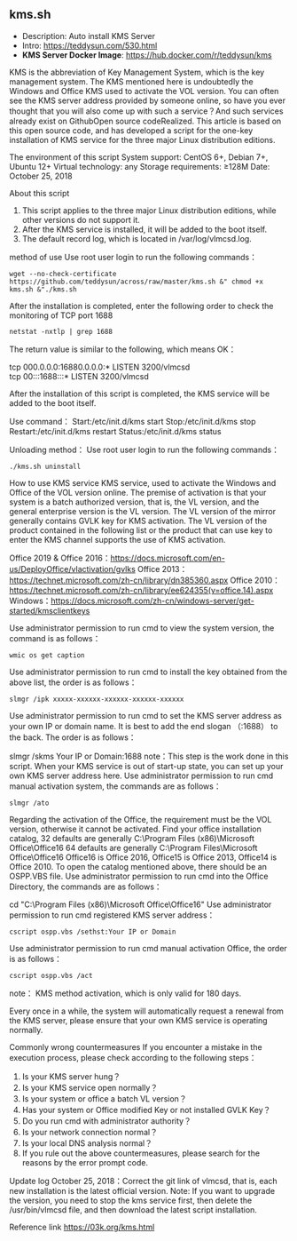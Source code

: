 
## kms.sh

- Description: Auto install KMS Server
- Intro: https://teddysun.com/530.html
- **KMS Server Docker Image**: https://hub.docker.com/r/teddysun/kms

KMS is the abbreviation of Key Management System, which is the key management system. The KMS mentioned here is undoubtedly the Windows and Office KMS used to activate the VOL version. You can often see the KMS server address provided by someone online, so have you ever thought that you will also come up with such a service？And such services already exist on GithubOpen source codeRealized.
This article is based on this open source code, and has developed a script for the one-key installation of KMS service for the three major Linux distribution editions.

The environment of this script
System support: CentOS 6+, Debian 7+, Ubuntu 12+
Virtual technology: any
Storage requirements: ≥128M
Date: October 25, 2018


About this script
1. This script applies to the three major Linux distribution editions, while other versions do not support it.
2. After the KMS service is installed, it will be added to the boot itself.
3. The default record log, which is located in /var/log/vlmcsd.log.

method of use
Use root user login to run the following commands：
```
wget --no-check-certificate https://github.com/teddysun/across/raw/master/kms.sh &" chmod +x kms.sh &"./kms.sh
```
After the installation is completed, enter the following order to check the monitoring of TCP port 1688
```
netstat -nxtlp | grep 1688
```
The return value is similar to the following, which means OK：

tcp        000.0.0.0:16880.0.0.0:*                   LISTEN      3200/vlmcsd                                
tcp        00:::1688:::*                        LISTEN      3200/vlmcsd  

After the installation of this script is completed, the KMS service will be added to the boot itself.

Use command：
Start:/etc/init.d/kms start
Stop:/etc/init.d/kms stop
Restart:/etc/init.d/kms restart
Status:/etc/init.d/kms status

Unloading method：
Use root user login to run the following commands：
```
./kms.sh uninstall
```

How to use KMS service
KMS service, used to activate the Windows and Office of the VOL version online.
The premise of activation is that your system is a batch authorized version, that is, the VL version, and the general enterprise version is the VL version. The VL version of the mirror generally contains GVLK key for KMS activation.
The VL version of the product contained in the following list or the product that can use key to enter the KMS channel supports the use of KMS activation.

Office 2019 & Office 2016：https://docs.microsoft.com/en-us/DeployOffice/vlactivation/gvlks
Office 2013：https://technet.microsoft.com/zh-cn/library/dn385360.aspx
Office 2010：https://technet.microsoft.com/zh-cn/library/ee624355(v=office.14).aspx
Windows：https://docs.microsoft.com/zh-cn/windows-server/get-started/kmsclientkeys

Use administrator permission to run cmd to view the system version, the command is as follows：
```
wmic os get caption
```
Use administrator permission to run cmd to install the key obtained from the above list, the order is as follows：
```
slmgr /ipk xxxxx-xxxxxx-xxxxxx-xxxxxx-xxxxxx
```

Use administrator permission to run cmd to set the KMS server address as your own IP or domain name. It is best to add the end slogan （:1688） to the back. The order is as follows：

slmgr /skms Your IP or Domain:1688
note：This step is the work done in this script. When your KMS service is out of start-up state, you can set up your own KMS server address here.
Use administrator permission to run cmd manual activation system, the commands are as follows：
```
slmgr /ato
```

Regarding the activation of the Office, the requirement must be the VOL version, otherwise it cannot be activated.
Find your office installation catalog, 32 defaults are generally C:\Program Files (x86)\Microsoft Office\Office16
64 defaults are generally C:\Program Files\Microsoft Office\Office16
Office16 is Office 2016, Office15 is Office 2013, Office14 is Office 2010.
To open the catalog mentioned above, there should be an OSPP.VBS file.
Use administrator permission to run cmd into the Office Directory, the commands are as follows：

cd "C:\Program Files (x86)\Microsoft Office\Office16"
Use administrator permission to run cmd registered KMS server address：
```
cscript ospp.vbs /sethst:Your IP or Domain
```
Use administrator permission to run cmd manual activation Office, the order is as follows：
```
cscript ospp.vbs /act
```
note： KMS method activation, which is only valid for 180 days.

Every once in a while, the system will automatically request a renewal from the KMS server, please ensure that your own KMS service is operating normally.

Commonly wrong countermeasures
If you encounter a mistake in the execution process, please check according to the following steps：
1. Is your KMS server hung？
2. Is your KMS service open normally？
3. Is your system or office a batch VL version？
4. Has your system or Office modified Key or not installed GVLK Key？
5. Do you run cmd with administrator authority？
6. Is your network connection normal？
7. Is your local DNS analysis normal？
8. If you rule out the above countermeasures, please search for the reasons by the error prompt code.

Update log
October 25, 2018：Correct the git link of vlmcsd, that is, each new installation is the latest official version. Note: If you want to upgrade the version, you need to stop the kms service first, then delete the /usr/bin/vlmcsd file, and then download the latest script installation.

Reference link
https://03k.org/kms.html
